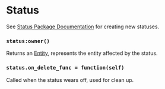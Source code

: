# Status

See [Status Package Documentation](/client/packages#statuses) for creating new statuses.

### `status:owner()`

Returns an [Entity](/client/lua-api/entity), represents the entity affected by the status.

### `status.on_delete_func = function(self)`

Called when the status wears off, used for clean up.
